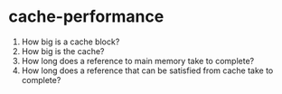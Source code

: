# cache-performance

1.  How big is a cache block?
2.  How big is the cache?
3.  How long does a reference to main memory take to complete?
4.  How long does a reference that can be satisfied from cache take to complete?
